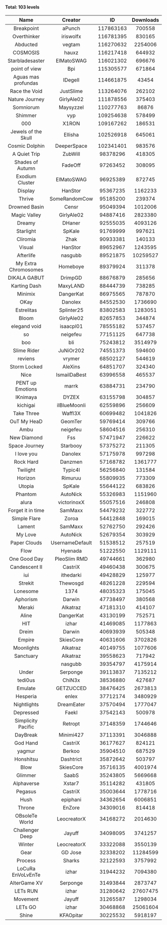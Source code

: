 #### Total: 103 levels

| Name | Creator | ID | Downloads | Likes |
|:---:|:---:|:---:|:---:|:---:|
| Breakpoint  | aPunch | 117863163 | 700558 | 56432
| Overthinker | iriswolfx | 116781395 | 830165 | 64635
| Abducted | vegtam | 116270632 | 2254006 | 129741
| COSMOSIS | hauxz | 116217418 | 644932 | 39354
| Starbladesaster | ElMatoSWAG | 116021302 | 696676 | 61752
| point of view        | Bpi | 115305577 | 671864 | 50729
| Aguas mas profundas | IDegelI | 114661875 | 43454 | 2007
| Race the Void | JustSlime | 113264076 | 262102 | 12370
| Nature Journey | GirlyAle02 | 111878556 | 375403 | 19711
| Somniorum | Maysyzzel | 110277763 | 86876 | 4455
| Shimmer | vyp | 109254638 | 578499 | 48173
| 000 | X1RON | 109167262 | 186531 | 7741
| Jewels of the Skull | Ellisha | 102526918 | 645061 | 27824
| Cosmic Dolphin | DeeperSpace | 102341401 | 983576 | 75582
| A Quiet Trip | ZubWill | 98378296 | 418305 | 33975
| Shades of Autumn | FadeOff | 97263452 | 308095 | 17939
| Exodium Cluster | ElMatoSWAG | 96925389 | 872745 | 89398
| Display | HanStor | 95367235 | 1162233 | 105559
| Thrive | SomeRandomCow | 95185200 | 239374 | 16004
| Drowned Basin | Censr | 95049394 | 1012006 | 97469
| Magic Valley | GirlyAle02 | 94887416 | 2823380 | 271602
| Dreamy | DHaner | 92555035 | 4093126 | 355870
| Starlight | SpKale | 91769999 | 997621 | 102985
| Cliromia | Zhak | 90933381 | 140133 | 12270
| Visual | HanStor | 89652967 | 1243595 | 104184
| Afterlife | nasgubb | 89521875 | 10259527 | 617444
| My Extra Chromosomes | Homeboye | 89379924 | 311378 | 22819
| DIKALA GABUT | DrimpGD | 88676879 | 285656 | 18217
| Karting Dash | MaxyLAND | 88444739 | 738285 | 56326
| Minimix | DangerKat | 86975565 | 787870 | 69567
| OKay | Danolex | 84552530 | 1736690 | 148422
| Estrelitas | Splinter25 | 83802583 | 1283051 | 109963
| Bloom | GirlyAle02 | 82657853 | 344874 | 30746
| elegand void | isaacpl01 | 78555182 | 537457 | 35623
| so | neigefeu | 77151125 | 647738 | 39478
| boo | bli | 75243812 | 3514979 | 247050
| Slime Rider | JuNiOr202 | 74551373 | 594600 | 32563
| reviens | vrymer | 68502127 | 544619 | 34150
| Storm Locked | AleXins | 64851707 | 324340 | 25260
| Nice | IsmailDaBest | 63996558 | 465537 | 26486
| PENT up Emotions | marrk | 63884731 | 234790 | 15431
| IKnimaya | DYZEX | 63155798 | 304857 | 21175
| kichigai | iIBlueMoonIi | 62559896 | 256609 | 11578
| Take Three | Waffl3X | 60699482 | 1041826 | 91435
| OuT My HeaD | GeomTer | 59769414 | 309766 | 21373
| Ambu | neigefeu | 58604516 | 256310 | 24038
| New Diamond | Fss | 57471947 | 226622 | 16967
| Space Journey | Starbooy | 57375272 | 211305 | 15492
| I love you | Danolex | 57175978 | 997298 | 106144
| Rock Hard | Danzmen | 57168782 | 1361777 | 74019
| Twilight | Typic4l | 56256840 | 131584 | 10703
| Horizon | Rimuruu | 55809935 | 773309 | 83356
| Utopia | SpKale | 55644122 | 683826 | 68142
| Phantom | AutoNick | 55326983 | 1151960 | 77868
| alura | victorinoxX | 55057516 | 246808 | 19690
| Forget it in time | SamMaxx | 54479232 | 322772 | 25703
| Simple Flare | Zoroa | 54412848 | 169015 | 23079
| Lament | SamMaxx | 52762750 | 292426 | 34125
| My Love | AutoNick | 52679354 | 303929 | 30338
| Paper Clouds | UsernameDefault | 51538512 | 257519 | 31767
| Flow | Hyenada | 51222550 | 1129111 | 121274
| One Good Day | PleoSlim RMD | 49744661 | 362980 | 38675
| Candescent II | CastriX | 49460438 | 300675 | 38608
| iui | ithedarki | 49428829 | 125977 | 17882
| Strekit | Thewosgd | 48261228 | 229594 | 31809
| Lonesome | 1374 | 48035323 | 175045 | 22649
| Aphorism | Darwin | 47738497 | 380568 | 48715
| Meraki | Alkatraz | 47181310 | 414107 | 48027
| Aline | DangerKat | 43130199 | 752571 | 78431
| HIT | izhar | 41469085 | 1177863 | 114803
| Dreim | Darwin | 40693939 | 505348 | 60292
| Empire | SkiesCore | 40631606 | 3702826 | 337006
| Moonlights | Alkatraz | 40149755 | 1077606 | 85161
| Sanctuary | Alkatraz | 39558623 | 717942 | 90319
|   | nasgubb | 39354797 | 4175914 | 292344
| Under | Serponge | 39113837 | 7135212 | 571929
| tedi0us | ChiN3x | 38536880 | 427687 | 53976
| Emulate | GETZUCCED | 38476425 | 2673813 | 246064
| Hesperia | enlex | 37712174 | 3480929 | 240255
| Nightlights | DreamEater | 37570494 | 1777047 | 159880
| Depressed | FaekI | 37542143 | 500978 | 67569
| Simplicity Pacific | Retropt | 37148359 | 1744646 | 179934
| DayBreak | Minimi427 | 37113391 | 3046888 | 300352
| God Hand | CastriX | 36177627 | 824121 | 102557
| yagmur | Berkoo | 35904510 | 687529 | 85614
| Honshitsu | Dashtrict | 35872642 | 503797 | 80650
| Blow | SkiesCore | 35716135 | 4001974 | 371274
| Glimmer | SaabS | 35243805 | 5669668 | 430435
| Alphaverse | Xstar7 | 35114282 | 431805 | 72274
| Pegasus | CastriX | 35003644 | 1778716 | 209140
| Hush | epiphani | 34362654 | 6006851 | 468135
| Throne | EnZore | 34309016 | 814418 | 101798
| OBsoleTe World | LeocreatorX | 34168272 | 2014630 | 194258
| Challenger Deep | Jayuff | 34098095 | 3741257 | 207842
| Winter | LeocreatorX | 33322088 | 3550139 | 344933
| Gear | GD Jose | 32338202 | 11284599 | 1320982
| Process | Sharks | 32122593 | 3757992 | 448314
| LoCuRa EnVoLvEnTe | izhar | 31944232 | 7094380 | 709209
| AlterGame XV | Serponge | 31493844 | 2873747 | 245939
| LETs  RUN | izhar | 31280642 | 27607475 | 2614851
| Movement | Jayuff | 31265587 | 1298034 | 147454
| LETs GO | izhar | 30468868 | 25061604 | 2197101
| Shine | KFAOpitar | 30225532 | 5918197 | 624706
